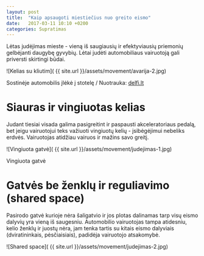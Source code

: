 ```yaml
---
layout: post
title:  "Kaip apsaugoti miestiečius nuo greito eismo"
date:   2017-03-11 10:10 +0200
categories: Supratimas
---
```

Lėtas judėjimas mieste - vieną iš saugiausių ir efektyviausių 
priemonių gelbėjanti daugybę gyvybių. Lėtai judėti automobiliaus 
vairuotoją gali priversti skirtingi būdai.

![Kelias su kliutim]( {{ site.url }}/assets/movement/avarija-2.jpg)
<div class="lighter smaller" style="margin:0 0 24px;">Sostinėje automobilis įlėkė į stotelę / Nuotrauka: <a href="http://www.delfi.lt/news/daily/crime/sostineje-automobilis-ileke-i-stotele-suzalotuosius-gelbejo-vyriausybes-rumus-saugantys-pareigunai.d?id=69311086">delfi.lt</a></div>

# Siauras ir vingiuotas kelias

Judant tiesiai visada galima pasigreitint ir paspausti akceleratoriaus pedalą, bet jeigu vairuotojui
teks važiuoti vingiuotų kelių - įsibėgėjimui nebeliks erdvės. Vairuotojas atidžiau vairuos ir mažins savo greitį.

![Vingiuota gatvė]( {{ site.url }}/assets/movement/judejimas-1.jpg)
<div class="lighter smaller" style="margin:0 0 24px;">Vingiuota gatvė</div>

# Gatvės be ženklų ir reguliavimo (shared space)
Pasirodo gatvė kurioje nėra šaligatvio ir jos plotas dalinamas tarp visų eismo dalyvių yra vieną iš saugesniu.
Automobilio vairuotojas tampa atidesniu, kelio ženklų ir juostų nėra, jam tenka tartis su kitais eismo dalyviais (dviratininkais, pėsčiaisiais), 
padidėja vairuotojo atsakomybė.

![Shared space]( {{ site.url }}/assets/movement/judejimas-2.jpg)

